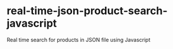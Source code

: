# real-time-json-product-search-javascript
Real time search for products in JSON file using Javascript
